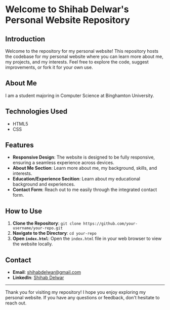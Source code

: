 # Welcome to Shihab Delwar's Personal Website Repository

## Introduction

Welcome to the repository for my personal website! This repository hosts the codebase for my personal website where you can learn more about me, my projects, and my interests. Feel free to explore the code, suggest improvements, or fork it for your own use.

## About Me

I am a student majoring in Computer Science at Binghamton University.
## Technologies Used

- HTML5
- CSS

## Features

- **Responsive Design**: The website is designed to be fully responsive, ensuring a seamless experience across devices.
- **About Me Section**: Learn more about me, my background, skills, and interests.
- **Education/Experience Secition**: Learn about my educational background and experiences.
- **Contact Form**: Reach out to me easily through the integrated contact form.

## How to Use

1. **Clone the Repository**: `git clone https://github.com/your-username/your-repo.git`
2. **Navigate to the Directory**: `cd your-repo`
3. **Open `index.html`**: Open the `index.html` file in your web browser to view the website locally.

## Contact

- **Email**: [shihabdelwar@gmail.com](mailto:your-email@example.com)
- **LinkedIn**: [Shihab Delwar](https://www.linkedin.com/in/shihabdelwar)
----

Thank you for visiting my repository! I hope you enjoy exploring my personal website. If you have any questions or feedback, don't hesitate to reach out.
